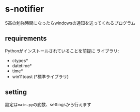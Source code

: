 # s-notifier
S高の勉強時間になったらwindowsの通知を送ってくれるプログラム

## requirements
Pythonがインストールされていることを前提に
ライブラリ:
- ctypes*
- datetime*
- time*
- win11toast
(*標準ライブラリ)

## setting
設定は`main.py`の変数、settingsから行えます
